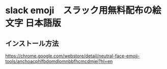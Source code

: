 # slack emoji　スラック用無料配布の絵文字 日本語版

## インストール方法
https://chrome.google.com/webstore/detail/neutral-face-emoji-tools/anchoacphlfbdomdlomnbbfhcmcdmjej?hl=en
